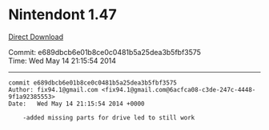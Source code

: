 # Nintendont 1.47
[Direct Download](./Nintendont.zip)

Commit: e689dbcb6e01b8ce0c0481b5a25dea3b5fbf3575  
Time: Wed May 14 21:15:54 2014   

-----

```
commit e689dbcb6e01b8ce0c0481b5a25dea3b5fbf3575
Author: fix94.1@gmail.com <fix94.1@gmail.com@6acfca08-c3de-247c-4448-9f1a92385553>
Date:   Wed May 14 21:15:54 2014 +0000

    -added missing parts for drive led to still work
```
